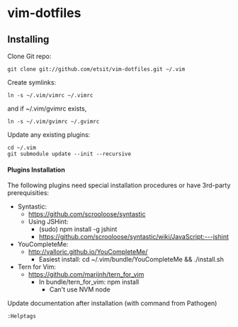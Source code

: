 vim-dotfiles
============

Installing
----------

Clone Git repo:
```
git clone git://github.com/etsit/vim-dotfiles.git ~/.vim
```

Create symlinks:
```
ln -s ~/.vim/vimrc ~/.vimrc
```

and if ~/.vim/gvimrc exists,
```
ln -s ~/.vim/gvimrc ~/.gvimrc
```

Update any existing plugins:
```
cd ~/.vim
git submodule update --init --recursive
```


#### Plugins Installation 

The following plugins need special installation procedures
or have 3rd-party prerequisities:
- Syntastic: 
    - https://github.com/scrooloose/syntastic
    - Using JSHint:
        - (sudo) npm install -g jshint
        - https://github.com/scrooloose/syntastic/wiki/JavaScript:---jshint
- YouCompleteMe: 
    - http://valloric.github.io/YouCompleteMe/
        - Easiest install: cd ~/.vim/bundle/YouCompleteMe && ./install.sh
- Tern for Vim: 
    - https://github.com/marijnh/tern_for_vim
        - In bundle/tern_for_vim: npm install
          - Can't use NVM node

Update documentation after installation (with command from Pathogen)
```
:Helptags
```

